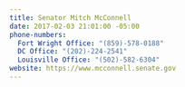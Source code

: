 ```yaml
---
title: Senator Mitch McConnell
date: 2017-02-03 21:01:00 -05:00
phone-numbers:
  Fort Wright Office: "(859)-578-0188"
  DC Office: "(202)-224-2541"
  Louisville Office: "(502)-582-6304"
website: https://www.mcconnell.senate.gov
---
```


